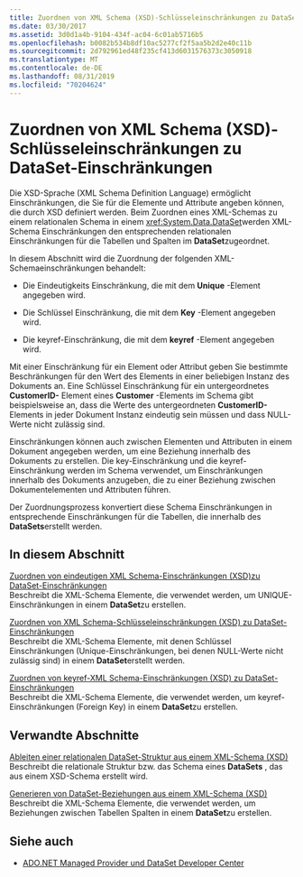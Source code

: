 ```yaml
---
title: Zuordnen von XML Schema (XSD)-Schlüsseleinschränkungen zu DataSet-Einschränkungen
ms.date: 03/30/2017
ms.assetid: 3d0d1a4b-9104-434f-ac04-6c01ab5716b5
ms.openlocfilehash: b0082b534b8df10ac5277cf2f5aa5b2d2e40c11b
ms.sourcegitcommit: 2d792961ed48f235cf413d6031576373c3050918
ms.translationtype: MT
ms.contentlocale: de-DE
ms.lasthandoff: 08/31/2019
ms.locfileid: "70204624"
---
```

# <a name="mapping-xml-schema-xsd-constraints-to-dataset-constraints"></a>Zuordnen von XML Schema (XSD)-Schlüsseleinschränkungen zu DataSet-Einschränkungen
Die XSD-Sprache (XML Schema Definition Language) ermöglicht Einschränkungen, die Sie für die Elemente und Attribute angeben können, die durch XSD definiert werden. Beim Zuordnen eines XML-Schemas zu einem relationalen Schema in einem <xref:System.Data.DataSet>werden XML-Schema Einschränkungen den entsprechenden relationalen Einschränkungen für die Tabellen und Spalten im **DataSet**zugeordnet.  
  
 In diesem Abschnitt wird die Zuordnung der folgenden XML-Schemaeinschränkungen behandelt:  
  
- Die Eindeutigkeits Einschränkung, die mit dem **Unique** -Element angegeben wird.  
  
- Die Schlüssel Einschränkung, die mit dem **Key** -Element angegeben wird.  
  
- Die keyref-Einschränkung, die mit dem **keyref** -Element angegeben wird.  
  
 Mit einer Einschränkung für ein Element oder Attribut geben Sie bestimmte Beschränkungen für den Wert des Elements in einer beliebigen Instanz des Dokuments an. Eine Schlüssel Einschränkung für ein untergeordnetes **CustomerID-** Element eines **Customer** -Elements im Schema gibt beispielsweise an, dass die Werte des untergeordneten **CustomerID-** Elements in jeder Dokument Instanz eindeutig sein müssen und dass NULL-Werte nicht zulässig sind.  
  
 Einschränkungen können auch zwischen Elementen und Attributen in einem Dokument angegeben werden, um eine Beziehung innerhalb des Dokuments zu erstellen. Die key-Einschränkung und die keyref-Einschränkung werden im Schema verwendet, um Einschränkungen innerhalb des Dokuments anzugeben, die zu einer Beziehung zwischen Dokumentelementen und Attributen führen.  
  
 Der Zuordnungsprozess konvertiert diese Schema Einschränkungen in entsprechende Einschränkungen für die Tabellen, die innerhalb des **DataSets**erstellt werden.  
  
## <a name="in-this-section"></a>In diesem Abschnitt  
 [Zuordnen von eindeutigen XML Schema-Einschränkungen (XSD)zu DataSet-Einschränkungen](map-unique-xml-schema-xsd-constraints-to-dataset-constraints.md)  
 Beschreibt die XML-Schema Elemente, die verwendet werden, um UNIQUE-Einschränkungen in einem **DataSet**zu erstellen.  
  
 [Zuordnen von XML Schema-Schlüsseleinschränkungen (XSD) zu DataSet-Einschränkungen](map-key-xml-schema-xsd-constraints-to-dataset-constraints.md)  
 Beschreibt die XML-Schema Elemente, mit denen Schlüssel Einschränkungen (Unique-Einschränkungen, bei denen NULL-Werte nicht zulässig sind) in einem **DataSet**erstellt werden.  
  
 [Zuordnen von keyref-XML Schema-Einschränkungen (XSD) zu DataSet-Einschränkungen](map-keyref-xml-schema-xsd-constraints-to-dataset-constraints.md)  
 Beschreibt die XML-Schema Elemente, die verwendet werden, um keyref-Einschränkungen (Foreign Key) in einem **DataSet**zu erstellen.  
  
## <a name="related-sections"></a>Verwandte Abschnitte  
 [Ableiten einer relationalen DataSet-Struktur aus einem XML-Schema (XSD)](deriving-dataset-relational-structure-from-xml-schema-xsd.md)  
 Beschreibt die relationale Struktur bzw. das Schema eines **DataSets** , das aus einem XSD-Schema erstellt wird.  
  
 [Generieren von DataSet-Beziehungen aus einem XML-Schema (XSD)](generating-dataset-relations-from-xml-schema-xsd.md)  
 Beschreibt die XML-Schema Elemente, die verwendet werden, um Beziehungen zwischen Tabellen Spalten in einem **DataSet**zu erstellen.  
  
## <a name="see-also"></a>Siehe auch

- [ADO.NET Managed Provider und DataSet Developer Center](https://go.microsoft.com/fwlink/?LinkId=217917)
